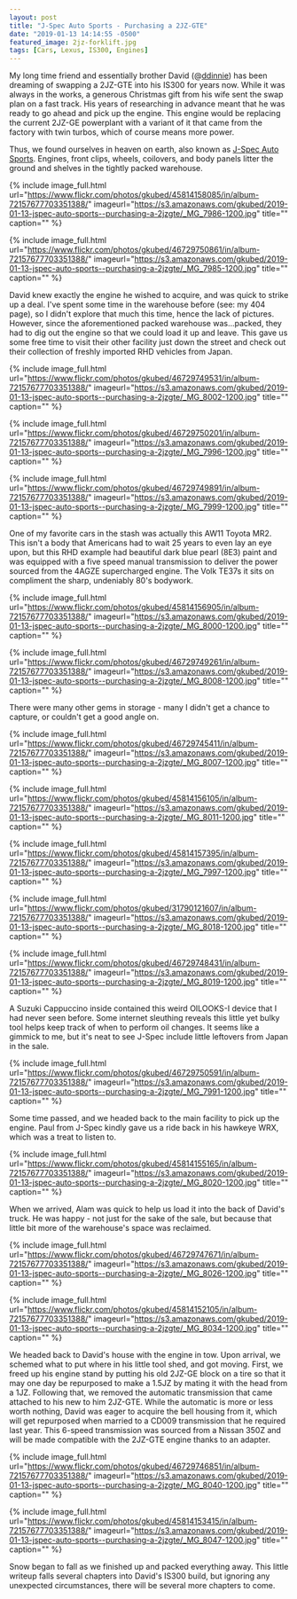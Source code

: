 ```yaml
---
layout: post
title: "J-Spec Auto Sports - Purchasing a 2JZ-GTE"
date: "2019-01-13 14:14:55 -0500"
featured_image: 2jz-forklift.jpg
tags: [Cars, Lexus, IS300, Engines]
---
```


My long time friend and essentially brother David (@[ddinnie](https://www.instagram.com/ddinnie/)) has been dreaming of swapping a 2JZ-GTE into his IS300 for years now. While it was always in the works, a generous Christmas gift from his wife sent the swap plan on a fast track. His years of researching in advance meant that he was ready to go ahead and pick up the engine. This engine would be replacing the current 2JZ-GE powerplant with a variant of it that came from the factory with twin turbos, which of course means more power.

Thus, we found ourselves in heaven on earth, also known as [J-Spec Auto Sports](https://jspecauto.com/en/). Engines, front clips, wheels, coilovers, and body panels litter the ground and shelves in the tightly packed warehouse.

<!--more-->

{% include image_full.html url="https://www.flickr.com/photos/gkubed/45814158085/in/album-72157677703351388/" imageurl="https://s3.amazonaws.com/gkubed/2019-01-13-jspec-auto-sports--purchasing-a-2jzgte/_MG_7986-1200.jpg" title="" caption="" %}

{% include image_full.html url="https://www.flickr.com/photos/gkubed/46729750861/in/album-72157677703351388/" imageurl="https://s3.amazonaws.com/gkubed/2019-01-13-jspec-auto-sports--purchasing-a-2jzgte/_MG_7985-1200.jpg" title="" caption="" %}

David knew exactly the engine he wished to acquire, and was quick to strike up a deal. I've spent some time in the warehouse before (see: my 404 page), so I didn't explore that much this time, hence the lack of pictures. However, since the aforementioned packed warehouse was...packed, they had to dig out the engine so that we could load it up and leave. This gave us some free time to visit their other facility just down the street and check out their collection of freshly imported RHD vehicles from Japan.

{% include image_full.html url="https://www.flickr.com/photos/gkubed/46729749531/in/album-72157677703351388/" imageurl="https://s3.amazonaws.com/gkubed/2019-01-13-jspec-auto-sports--purchasing-a-2jzgte/_MG_8002-1200.jpg" title="" caption="" %}

{% include image_full.html url="https://www.flickr.com/photos/gkubed/46729750201/in/album-72157677703351388/" imageurl="https://s3.amazonaws.com/gkubed/2019-01-13-jspec-auto-sports--purchasing-a-2jzgte/_MG_7996-1200.jpg" title="" caption="" %}

{% include image_full.html url="https://www.flickr.com/photos/gkubed/46729749891/in/album-72157677703351388/" imageurl="https://s3.amazonaws.com/gkubed/2019-01-13-jspec-auto-sports--purchasing-a-2jzgte/_MG_7999-1200.jpg" title="" caption="" %}

One of my favorite cars in the stash was actually this AW11 Toyota MR2. This isn't a body that Americans had to wait 25 years to even lay an eye upon, but this RHD example had beautiful dark blue pearl (8E3) paint and was equipped with a five speed manual transmission to deliver the power sourced from the 4AGZE supercharged engine. The Volk TE37s it sits on compliment the sharp, undeniably 80's bodywork.

{% include image_full.html url="https://www.flickr.com/photos/gkubed/45814156905/in/album-72157677703351388/" imageurl="https://s3.amazonaws.com/gkubed/2019-01-13-jspec-auto-sports--purchasing-a-2jzgte/_MG_8000-1200.jpg" title="" caption="" %}

{% include image_full.html url="https://www.flickr.com/photos/gkubed/46729749261/in/album-72157677703351388/" imageurl="https://s3.amazonaws.com/gkubed/2019-01-13-jspec-auto-sports--purchasing-a-2jzgte/_MG_8008-1200.jpg" title="" caption="" %}

There were many other gems in storage - many I didn't get a chance to capture, or couldn't get a good angle on.

{% include image_full.html url="https://www.flickr.com/photos/gkubed/46729745411/in/album-72157677703351388/" imageurl="https://s3.amazonaws.com/gkubed/2019-01-13-jspec-auto-sports--purchasing-a-2jzgte/_MG_8007-1200.jpg" title="" caption="" %}

{% include image_full.html url="https://www.flickr.com/photos/gkubed/45814156105/in/album-72157677703351388/" imageurl="https://s3.amazonaws.com/gkubed/2019-01-13-jspec-auto-sports--purchasing-a-2jzgte/_MG_8011-1200.jpg" title="" caption="" %}

{% include image_full.html url="https://www.flickr.com/photos/gkubed/45814157395/in/album-72157677703351388/" imageurl="https://s3.amazonaws.com/gkubed/2019-01-13-jspec-auto-sports--purchasing-a-2jzgte/_MG_7997-1200.jpg" title="" caption="" %}

{% include image_full.html url="https://www.flickr.com/photos/gkubed/31790121607/in/album-72157677703351388/" imageurl="https://s3.amazonaws.com/gkubed/2019-01-13-jspec-auto-sports--purchasing-a-2jzgte/_MG_8018-1200.jpg" title="" caption="" %}

{% include image_full.html url="https://www.flickr.com/photos/gkubed/46729748431/in/album-72157677703351388/" imageurl="https://s3.amazonaws.com/gkubed/2019-01-13-jspec-auto-sports--purchasing-a-2jzgte/_MG_8019-1200.jpg" title="" caption="" %}

A Suzuki Cappuccino inside contained this weird OILOOKS-I device that I had never seen before. Some internet sleuthing reveals this little yet bulky tool helps keep track of when to perform oil changes. It seems like a gimmick to me, but it's neat to see J-Spec include little leftovers from Japan in the sale.

{% include image_full.html url="https://www.flickr.com/photos/gkubed/46729750591/in/album-72157677703351388/" imageurl="https://s3.amazonaws.com/gkubed/2019-01-13-jspec-auto-sports--purchasing-a-2jzgte/_MG_7991-1200.jpg" title="" caption="" %}

Some time passed, and we headed back to the main facility to pick up the engine. Paul from J-Spec kindly gave us a ride back in his hawkeye WRX, which was a treat to listen to.

{% include image_full.html url="https://www.flickr.com/photos/gkubed/45814155165/in/album-72157677703351388/" imageurl="https://s3.amazonaws.com/gkubed/2019-01-13-jspec-auto-sports--purchasing-a-2jzgte/_MG_8020-1200.jpg" title="" caption="" %}

When we arrived, Alam was quick to help us load it into the back of David's truck. He was happy - not just for the sake of the sale, but because that little bit more of the warehouse's space was reclaimed.

{% include image_full.html url="https://www.flickr.com/photos/gkubed/46729747671/in/album-72157677703351388/" imageurl="https://s3.amazonaws.com/gkubed/2019-01-13-jspec-auto-sports--purchasing-a-2jzgte/_MG_8026-1200.jpg" title="" caption="" %}

{% include image_full.html url="https://www.flickr.com/photos/gkubed/45814152105/in/album-72157677703351388/" imageurl="https://s3.amazonaws.com/gkubed/2019-01-13-jspec-auto-sports--purchasing-a-2jzgte/_MG_8034-1200.jpg" title="" caption="" %}

We headed back to David's house with the engine in tow. Upon arrival, we schemed what to put where in his little tool shed, and got moving. First, we freed up his engine stand by putting his old 2JZ-GE block on a tire so that it may one day be repurposed to make a 1.5JZ by mating it with the head from a 1JZ. Following that, we removed the automatic transmission that came attached to his new to him 2JZ-GTE. While the automatic is more or less worth nothing, David was eager to acquire the bell housing from it, which will get repurposed when married to a CD009 transmission that he required last year. This 6-speed transmission was sourced from a Nissan 350Z and will be made compatible with the 2JZ-GTE engine thanks to an adapter.

{% include image_full.html url="https://www.flickr.com/photos/gkubed/46729746851/in/album-72157677703351388/" imageurl="https://s3.amazonaws.com/gkubed/2019-01-13-jspec-auto-sports--purchasing-a-2jzgte/_MG_8040-1200.jpg" title="" caption="" %}

{% include image_full.html url="https://www.flickr.com/photos/gkubed/45814153415/in/album-72157677703351388/" imageurl="https://s3.amazonaws.com/gkubed/2019-01-13-jspec-auto-sports--purchasing-a-2jzgte/_MG_8047-1200.jpg" title="" caption="" %}

Snow began to fall as we finished up and packed everything away. This little writeup falls several chapters into David's IS300 build, but ignoring any unexpected circumstances, there will be several more chapters to come.
